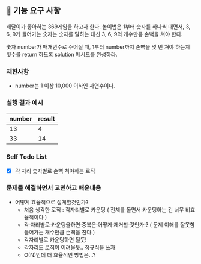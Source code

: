 ## 🚀 기능 요구 사항

배달이가 좋아하는 369게임을 하고자 한다. 놀이법은 1부터 숫자를 하나씩 대면서, 3, 6, 9가 들어가는 숫자는 숫자를 말하는 대신 3, 6, 9의 개수만큼 손뼉을 쳐야 한다.

숫자 number가 매개변수로 주어질 때, 1부터 number까지 손뼉을 몇 번 쳐야 하는지 횟수를 return 하도록 solution 메서드를 완성하라.

### 제한사항

- number는 1 이상 10,000 이하인 자연수이다.

### 실행 결과 예시

| number | result |
| ------ | ------ |
| 13     | 4      |
| 33     | 14     |

### Self Todo List

- [x] 각 자리 숫자별로 손뼉 쳐야하는 로직

### 문제를 해결하면서 고민하고 배운내용

- 어떻게 효율적으로 설계할것인가?
  - 처음 생각한 로직 : 각자리별로 카운팅 ( 전체를 돌면서 카운팅하는 건 너무 비효율적이다 )
  - ~~각 자리별로 카운팅을하면 중복은 어떻게 제거할 것인가 ?~~ ( 문제 이해를 잘못함 들어가는 개수만큼 손뼉을 친다.)
  - 각자리별로 카운팅하면 될듯!
  - 각자리도 로직이 어려울듯.. 정규식을 쓰자
  - O(N)인데 더 효율적인 방법은...?
